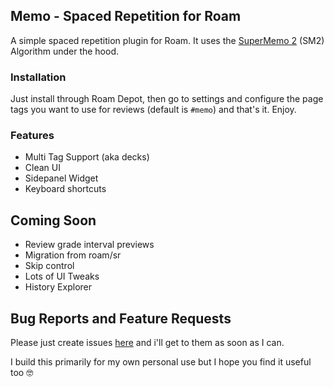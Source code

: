 ## Memo - Spaced Repetition for Roam

A simple spaced repetition plugin for Roam. It uses the [SuperMemo 2](https://super-memory.com/english/ol/sm2.htm) (SM2) Algorithm under the hood.

### Installation

Just install through Roam Depot, then go to settings and configure the page tags you want to use for reviews (default is `#memo`) and that's it. Enjoy.

### Features

- Multi Tag Support (aka decks)
- Clean UI
- Sidepanel Widget
- Keyboard shortcuts

## Coming Soon

- Review grade interval previews
- Migration from roam/sr
- Skip control
- Lots of UI Tweaks
- History Explorer

## Bug Reports and Feature Requests

Please just create issues [here](https://github.com/digitalmaster/roam-memo/issues) and i'll get to them as soon as I can.

I build this primarily for my own personal use but I hope you find it useful too 🤓
